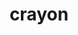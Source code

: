 ---
layout: smileys&emotion
title: crayon
emoji: crayon
permalink: 🖍.html
image: assets/img/3moji/crayon.png
---